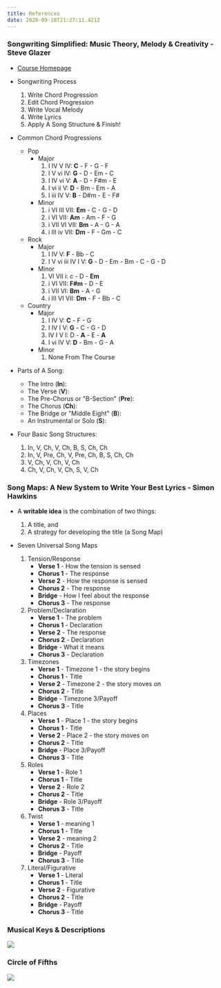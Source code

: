 ```yaml
---
title: References
date: 2020-09-18T21:27:11.421Z
---
```

### Songwriting Simplified: Music Theory, Melody & Creativity - Steve Glazer

* <a href='[](https://www.udemy.com/user/steve-glazer/)https://www.udemy.com/course/songwriting-simplified'>Course Homepage</a>
* Songwriting Process

  1. Write Chord Progression
  2. Edit Chord Progression
  3. Write Vocal Melody
  4. Write Lyrics
  5. Apply A Song Structure & Finish!
* Common Chord Progressions

  * Pop
      * Major
          1. I IV V IV: **C** - F - G - F
          2. I V vi IV: **G** - D - Em - C
          3. I IV vi V: **A** - D - F#m - E
          4. I vi ii V: **D** - Bm - Em - A
          5. I iii IV V: **B** - D#m - E - F#
      * Minor
          1. i VI III VII: **Em** - C - G - D
          2. i VI VII: **Am** - Am - F - G
          3. i VII VI VII: **Bm** - A - G - A
          4. i III iv VII: **Dm** - F - Gm - C
  * Rock
      * Major
          1. I IV V: **F** - Bb - C
          2. I V vi iii IV I V: **G** - D - Em - Bm - C - G - D
      * Minor
          1. VI VII i: c - D - **Em**
          2. i VI VII: **F#m** - D - E
          3. i VII VI: **Bm** - A - G
          4. i III VI VII: **Dm** - F - Bb - C
  * Country
      * Major
          1. I IV V: **C** - F - G
          2. I IV I V: **G** - C - G - D
          3. IV I V I: D - **A** - E - **A**
          4. I vi IV V: **D** - Bm - G - A
      * Minor
          1. None From The Course

* Parts of A Song:
  * The Intro (**In**):
  * The Verse (**V**):
  * The Pre-Chorus or "B-Section" (**Pre**):
  * The Chorus (**Ch**):
  * The Bridge or "Middle Eight" (**B**):
  * An Instrumental or Solo (**S**):

* Four Basic Song Structures:
  1. In, V, Ch, V, Ch, B, S, Ch, Ch
  2. In, V, Pre, Ch, V, Pre, Ch, B, S, Ch, Ch
  3. V, Ch, V, Ch, V, Ch
  4. Ch, V, Ch, V, Ch, S, V, Ch

### Song Maps: A New System to Write Your Best Lyrics - Simon Hawkins

* A **writable idea** is the combination of two things:
    1. A title, and
    2. A strategy for developing the title (a Song Map)

* Seven Universal Song Maps
    1. Tension/Response
        * **Verse 1** - How the tension is sensed
        * **Chorus 1** - The response
        * **Verse 2** - How the response is sensed
        * **Chorus 2** - The response
        * **Bridge** - How I feel about the response
        * **Chorus 3** - The response
    2. Problem/Declaration
        * **Verse 1** - The problem
        * **Chorus 1** - Declaration
        * **Verse 2** - The response
        * **Chorus 2** - Declaration
        * **Bridge** - What it means
        * **Chorus 3** - Declaration
    3. Timezones
        * **Verse 1** - Timezone 1 - the story begins
        * **Chorus 1** - Title
        * **Verse 2** - Timezone 2 - the story moves on
        * **Chorus 2** - Title
        * **Bridge** - Timezone 3/Payoff
        * **Chorus 3** - Title
    4. Places
        * **Verse 1** - Place 1 - the story begins
        * **Chorus 1** - Title
        * **Verse 2** - Place 2 - the story moves on
        * **Chorus 2** - Title
        * **Bridge** - Place 3/Payoff
        * **Chorus 3** - Title
    5. Roles
        * **Verse 1** - Role 1
        * **Chorus 1** - Title
        * **Verse 2** - Role 2
        * **Chorus 2** - Title
        * **Bridge** - Role 3/Payoff
        * **Chorus 3** - Title
    6. Twist
        * **Verse 1** - meaning 1
        * **Chorus 1** - Title
        * **Verse 2** - meaning 2
        * **Chorus 2** - Title
        * **Bridge** - Payoff
        * **Chorus 3** - Title
    7. Literal/Figurative
        * **Verse 1** - Literal
        * **Chorus 1** - Title
        * **Verse 2** - Figurative
        * **Chorus 2** - Title
        * **Bridge** - Payoff
        * **Chorus 3** - Title

### Musical Keys & Descriptions

<img src="https://cdn.tutsplus.com/audio/uploads/2014/01/Key-descriptions.jpg" />

### Circle of Fifths

<img src="https://upload.wikimedia.org/wikipedia/commons/thumb/3/33/Circle_of_fifths_deluxe_4.svg/1200px-Circle_of_fifths_deluxe_4.svg.png" />